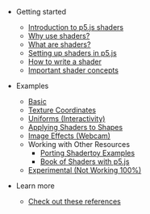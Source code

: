 * Getting started
    * [Introduction to p5.js shaders](/)
    * [Why use shaders?](./docs/why-use-shaders.md)
    * [What are shaders?](./docs/what-are-shaders.md)
    * [Setting up shaders in p5.js](./docs/setting-up-shaders-in-p5.md)
    * [How to write a shader](./docs/how-to-write-a-shader.md)
    * [Important shader concepts](./docs/important-concepts.md) 
    
* Examples
   * [Basic](./docs/examples/basic.md)
   * [Texture Coordinates](./docs/examples/texture_coordinates.md)
   * [Uniforms (Interactivity)](./docs/examples/interactivity.md)
   * [Applying Shaders to Shapes](./docs/examples/shaders_to_shapes.md)
   * [Image Effects (Webcam)](./docs/examples/image_effects.md)
   * Working with Other Resources
      * [Porting Shadertoy Examples](./docs/examples/shadertoy.md)
      * [Book of Shaders with p5.js](./docs/examples/bookofshaders.md)
   * [Experimental (Not Working 100%)](./docs/examples/experimental.md)

* Learn more
   * [Check out these references](./docs/examples/continue-learning.md)
